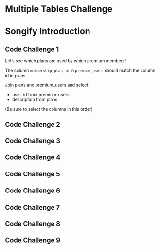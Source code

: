 # Multiple Tables Challenge
# Songify Introduction
## Code Challenge 1
Let’s see which plans are used by which premium members!<br />

The column `membership_plan_id` in `premium_users` should match the column id in plans.<br />

Join plans and premium_users and select:<br />

- user_id from premium_users
- description from plans

(Be sure to select the columns in this order)

## Code Challenge 2

## Code Challenge 3

## Code Challenge 4

## Code Challenge 5

## Code Challenge 6

## Code Challenge 7

## Code Challenge 8

## Code Challenge 9
